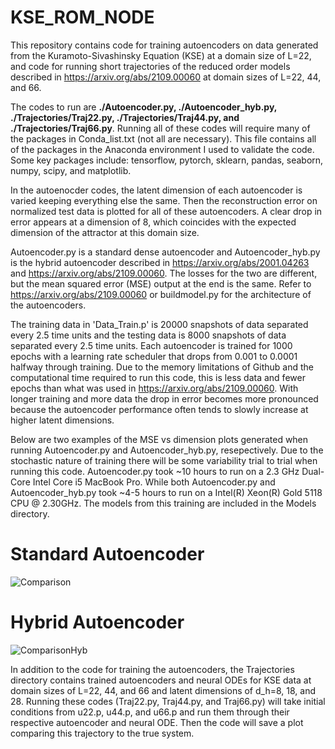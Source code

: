 # KSE_ROM_NODE

This repository contains code for training autoencoders on data generated from the Kuramoto-Sivashinsky Equation (KSE) at a domain size of L=22, and code for running short trajectories of the reduced order models described in https://arxiv.org/abs/2109.00060 at domain sizes of L=22, 44, and 66.

The codes to run are **./Autoencoder.py, ./Autoencoder_hyb.py, ./Trajectories/Traj22.py, ./Trajectories/Traj44.py, and ./Trajectories/Traj66.py**. Running all of these codes will require many of the packages in Conda_list.txt (not all are necessary). This file contains all of the packages in the Anaconda environment I used to validate the code. Some key packages include: tensorflow, pytorch, sklearn, pandas, seaborn, numpy, scipy, and matplotlib.

In the autoenocder codes, the latent dimension of each autoencoder is varied keeping everything else the same. Then the reconstruction error on normalized test data is plotted for all of these autoencoders. A clear drop in error appears at a dimension of 8, which coincides with the expected dimension of the attractor at this domain size.

Autoencoder.py is a standard dense autoencoder and Autoencoder_hyb.py is the hybrid autoencoder described in https://arxiv.org/abs/2001.04263 and https://arxiv.org/abs/2109.00060. The losses for the two are different, but the mean squared error (MSE) output at the end is the same. Refer to https://arxiv.org/abs/2109.00060 or buildmodel.py for the architecture of the autoencoders.

The training data in 'Data_Train.p' is 20000 snapshots of data separated every 2.5 time units and the testing data is 8000 snapshots of data separated every 2.5 time units. Each autoencoder is trained for 1000 epochs with a learning rate scheduler that drops from 0.001 to 0.0001 halfway through training. Due to the memory limitations of Github and the computational time required to run this code, this is less data and fewer epochs than what was used in https://arxiv.org/abs/2109.00060. With longer training and more data the drop in error becomes more pronounced because the autoencoder performance often tends to slowly increase at higher latent dimensions.

Below are two examples of the MSE vs dimension plots generated when running Autoencoder.py and Autoencoder_hyb.py, resepectively. Due to the stochastic nature of training there will be some variability trial to trial when running this code. Autoencoder.py took ~10 hours to run on a 2.3 GHz Dual-Core Intel Core i5 MacBook Pro. While both Autoencoder.py and Autoencoder_hyb.py took ~4-5 hours to run on a Intel(R) Xeon(R) Gold 5118 CPU @ 2.30GHz. The models from this training are included in the Models directory.

# Standard Autoencoder
![Comparison](https://user-images.githubusercontent.com/46662557/171653547-c6842626-1877-4a7a-bdec-ce43088709de.png)


# Hybrid Autoencoder
![ComparisonHyb](https://user-images.githubusercontent.com/46662557/171655158-29cf83f0-5c3c-4225-bcca-07082246d951.png)

In addition to the code for training the autoencoders, the Trajectories directory contains trained autoencoders and neural ODEs for KSE data at domain sizes of L=22, 44, and 66 and latent dimensions of d_h=8, 18, and 28. Running these codes (Traj22.py, Traj44.py, and Traj66.py) will take initial conditions from u22.p, u44.p, and u66.p and run them through their respective autoencoder and neural ODE. Then the code will save a plot comparing this trajectory to the true system.
